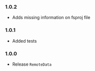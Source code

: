 ### 1.0.2

* Adds missing information on fsproj file

### 1.0.1

* Added tests
  
### 1.0.0

* Release `RemoteData`